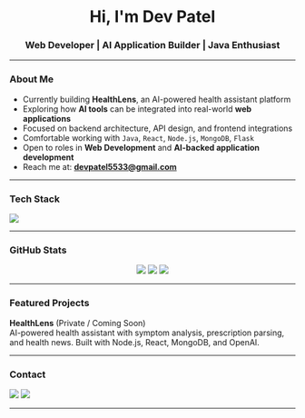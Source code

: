 <h1 align="center">Hi, I'm Dev Patel</h1>
<h3 align="center">Web Developer | AI Application Builder | Java Enthusiast</h3>


---

### About Me
- Currently building **HealthLens**, an AI-powered health assistant platform  
- Exploring how **AI tools** can be integrated into real-world **web applications**  
- Focused on backend architecture, API design, and frontend integrations  
- Comfortable working with `Java`, `React`, `Node.js`, `MongoDB`, `Flask`  
- Open to roles in **Web Development** and **AI-backed application development**  
- Reach me at: **devpatel5533@gmail.com**

---

### Tech Stack

<p align="left">
  <img src="https://skillicons.dev/icons?i=java,react,nodejs,express,mongodb,html,css,js,vscode,git" />
</p>

---

### GitHub Stats

<p align="center">
  <img src="https://github-readme-stats.vercel.app/api?username=Dev5533&show_icons=true&theme=tokyonight" />
  <img src="https://github-readme-streak-stats.herokuapp.com/?user=Dev5533&theme=tokyonight" />
  <img src="https://github-readme-stats.vercel.app/api/top-langs/?username=Dev5533&layout=compact&theme=tokyonight" />
</p>

---

### Featured Projects

**HealthLens** (Private / Coming Soon)  
AI-powered health assistant with symptom analysis, prescription parsing, and health news. Built with Node.js, React, MongoDB, and OpenAI.


---

### Contact

<p>
  <a href="mailto:devp8756@gmail.com"><img src="https://img.shields.io/badge/Gmail-Contact-red?style=flat&logo=gmail" /></a>
  <a href="https://www.linkedin.com/in/dev-patel-b448a22a7/"><img src="https://img.shields.io/badge/LinkedIn-Profile-blue?style=flat&logo=linkedin" /></a>
</p>

---

